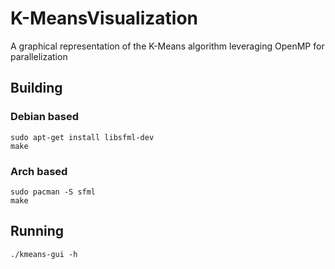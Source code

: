 # K-MeansVisualization
A graphical representation of the K-Means algorithm leveraging OpenMP for parallelization

## Building
### Debian based
```
sudo apt-get install libsfml-dev
make
```
### Arch based

```
sudo pacman -S sfml
make
```

## Running
```
./kmeans-gui -h
```
